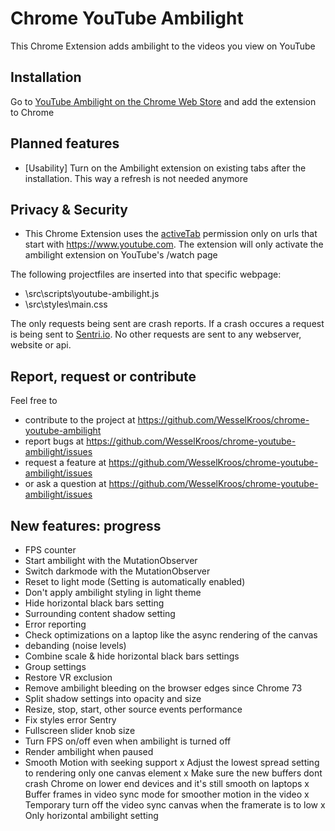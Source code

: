 # Chrome YouTube Ambilight
This Chrome Extension adds ambilight to the videos you view on YouTube

## Installation
Go to [YouTube Ambilight on the Chrome Web Store](https://chrome.google.com/webstore/detail/youtube-ambilight/paponcgjfojgemddooebbgniglhkajkj) and add the extension to Chrome

## Planned features
  - [Usability] Turn on the Ambilight extension on existing tabs after the installation. This way a refresh is not needed anymore
  
## Privacy & Security
- This Chrome Extension uses the [activeTab](https://developer.chrome.com/extensions/activeTab) permission only on urls that start with https://www.youtube.com. The extension will only activate the ambilight extension on YouTube's /watch page

The following projectfiles are inserted into that specific webpage:
- \src\scripts\youtube-ambilight.js
- \src\styles\main.css

The only requests being sent are crash reports. If a crash occures a request is being sent to [Sentri.io](https://sentry.io). 
No other requests are sent to any webserver, website or api.

## Report, request or contribute
Feel free to 
- contribute to the project at https://github.com/WesselKroos/chrome-youtube-ambilight
- report bugs at https://github.com/WesselKroos/chrome-youtube-ambilight/issues
- request a feature at https://github.com/WesselKroos/chrome-youtube-ambilight/issues
- or ask a question at https://github.com/WesselKroos/chrome-youtube-ambilight/issues

## New features: progress
- FPS counter
- Start ambilight with the MutationObserver
- Switch darkmode with the MutationObserver
- Reset to light mode (Setting is automatically enabled)
- Don't apply ambilight styling in light theme
- Hide horizontal black bars setting
- Surrounding content shadow setting
- Error reporting
- Check optimizations on a laptop like the async rendering of the canvas
- debanding (noise levels)
- Combine scale & hide horizontal black bars settings
- Group settings
- Restore VR exclusion
- Remove ambilight bleeding on the browser edges since Chrome 73
- Split shadow settings into opacity and size
- Resize, stop, start, other source events performance
- Fix styles error Sentry
- Fullscreen slider knob size
- Turn FPS on/off even when ambilight is turned off
- Render ambilight when paused
- Smooth Motion with seeking support
x Adjust the lowest spread setting to rendering only one canvas element
x Make sure the new buffers dont crash Chrome on lower end devices and it's still smooth on laptops
x Buffer frames in video sync mode for smoother motion in the video
x Temporary turn off the video sync canvas when the framerate is to low
x Only horizontal ambilight setting